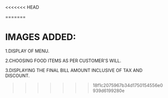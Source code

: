 <<<<<<< HEAD

=======
# IMAGES ADDED:

 1.DISPLAY OF MENU.
 
 2.CHOOSING FOOD ITEMS AS PER CUSTOMER'S WILL.
 
 3.DISPLAYING THE FINAL BILL AMOUNT INCLUSIVE OF TAX AND DISCOUNT.
 

>>>>>>> 18f1c2075967b34d1750154556e0939d6199280e
